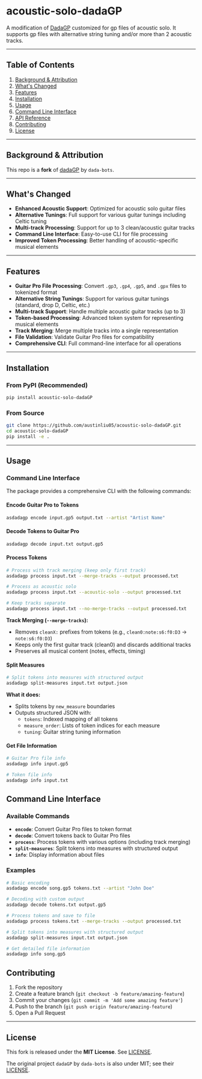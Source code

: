# acoustic-solo-dadaGP

A modification of [DadaGP](https://github.com/dada-bots/dadaGP/tree/main) customized for gp files of acoustic solo. It supports gp files with alternative string tuning and/or more than 2 acoustic tracks.

---

## Table of Contents

1. [Background & Attribution](#background--attribution)  
2. [What's Changed](#whats-changed)  
3. [Features](#features)  
4. [Installation](#installation)  
5. [Usage](#usage)  
6. [Command Line Interface](#command-line-interface)
7. [API Reference](#api-reference)
8. [Contributing](#contributing)  
9. [License](#license)  

---

## Background & Attribution

This repo is a **fork** of [dadaGP](https://github.com/dada-bots/dadaGP) by `dada-bots`.

---

## What's Changed

- **Enhanced Acoustic Support**: Optimized for acoustic solo guitar files
- **Alternative Tunings**: Full support for various guitar tunings including Celtic tuning
- **Multi-track Processing**: Support for up to 3 clean/acoustic guitar tracks
- **Command Line Interface**: Easy-to-use CLI for file processing
- **Improved Token Processing**: Better handling of acoustic-specific musical elements

---

## Features

- **Guitar Pro File Processing**: Convert `.gp3`, `.gp4`, `.gp5`, and `.gpx` files to tokenized format
- **Alternative String Tunings**: Support for various guitar tunings (standard, drop D, Celtic, etc.)
- **Multi-track Support**: Handle multiple acoustic guitar tracks (up to 3)
- **Token-based Processing**: Advanced token system for representing musical elements
- **Track Merging**: Merge multiple tracks into a single representation
- **File Validation**: Validate Guitar Pro files for compatibility
- **Comprehensive CLI**: Full command-line interface for all operations

---

## Installation

### From PyPI (Recommended)

```bash
pip install acoustic-solo-dadaGP
```

### From Source

```bash
git clone https://github.com/austinliu05/acoustic-solo-dadaGP.git
cd acoustic-solo-dadaGP
pip install -e .
```

---

## Usage

### Command Line Interface

The package provides a comprehensive CLI with the following commands:

#### Encode Guitar Pro to Tokens

```bash
asdadagp encode input.gp5 output.txt --artist "Artist Name"
```

#### Decode Tokens to Guitar Pro

```bash
asdadagp decode input.txt output.gp5
```

#### Process Tokens

```bash
# Process with track merging (keep only first track)
asdadagp process input.txt --merge-tracks --output processed.txt

# Process as acoustic solo
asdadagp process input.txt --acoustic-solo --output processed.txt

# Keep tracks separate
asdadagp process input.txt --no-merge-tracks --output processed.txt
```

**Track Merging (`--merge-tracks`):**
- Removes `cleanX:` prefixes from tokens (e.g., `clean0:note:s6:f0:D3` → `note:s6:f0:D3`)
- Keeps only the first guitar track (clean0) and discards additional tracks
- Preserves all musical content (notes, effects, timing)

#### Split Measures

```bash
# Split tokens into measures with structured output
asdadagp split-measures input.txt output.json
```

**What it does:**
- Splits tokens by `new_measure` boundaries
- Outputs structured JSON with:
  - `tokens`: Indexed mapping of all tokens
  - `measure_order`: Lists of token indices for each measure
  - `tuning`: Guitar string tuning information

#### Get File Information

```bash
# Guitar Pro file info
asdadagp info input.gp5

# Token file info
asdadagp info input.txt
```



## Command Line Interface

### Available Commands

- **`encode`**: Convert Guitar Pro files to token format
- **`decode`**: Convert tokens back to Guitar Pro files
- **`process`**: Process tokens with various options (including track merging)
- **`split-measures`**: Split tokens into measures with structured output
- **`info`**: Display information about files

### Examples

```bash
# Basic encoding
asdadagp encode song.gp5 tokens.txt --artist "John Doe"

# Decoding with custom output
asdadagp decode tokens.txt output.gp5

# Process tokens and save to file
asdadagp process tokens.txt --merge-tracks --output processed.txt

# Split tokens into measures with structured output
asdadagp split-measures input.txt output.json

# Get detailed file information
asdadagp info song.gp5
```



## Contributing

1. Fork the repository
2. Create a feature branch (`git checkout -b feature/amazing-feature`)
3. Commit your changes (`git commit -m 'Add some amazing feature'`)
4. Push to the branch (`git push origin feature/amazing-feature`)
5. Open a Pull Request

---

## License

This fork is released under the **MIT License**. See [LICENSE](LICENSE).

The original project `dadaGP` by `dada-bots` is also under MIT; see their [LICENSE](https://github.com/dada-bots/dadaGP?tab=MIT-1-ov-file).